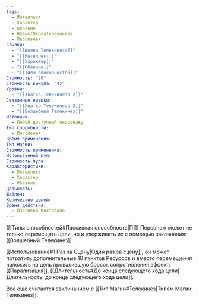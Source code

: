 ```yaml
---
tags:
  - Интеллект
  - Характер
  - Обаяние
  - Навык/ШколаТелекинеза
  - Пассивная
Ссылки:
  - "[[Школа Телекинеза]]"
  - "[[Интеллект]]"
  - "[[Характер]]"
  - "[[Обаяние]]"
  - "[[Типы способностей]]"
Стоимость: "20"
Стоимость выкупа: "45"
Уровни:
  - "[[Хватка Телекинеза 2]]"
Связанные навыки:
  - "[[Хватка Телекинеза 2]]"
  - "[[Волшебный Телекинез]]"
Источник:
  - Любой доступный персонажу
Тип способности:
  - Пассивная
Время применения: 
Тип магии: 
Стоимость применения: 
Используемый пул: 
Стоимость пула: 
Характеристики:
  - Интеллект
  - Характер
  - Обаяние
Дальность: 
Шаблон: 
Количество целей: 
Время действия:
  - Пассивно-постоянно
---
```

([[Типы способностей#Пассивная способность|П]]) Персонаж может не только перемещать цели, но и удерживать их с помощью заклинания: [[Волшебный Телекинез]]. 

[[Использование#1 Раз за Сцену|Один раз за сцену]], он может потратить дополнительные 10 пунктов Ресурсов и вместо перемещения наложить на цель провалившую бросок сопротивления эффект: [[Парализация]]. [[Длительность#До конца следующего хода цели|Длительность: до конца следующего хода цели]].

Все еще считается заклинанием с [[Тип Магии#Телекинез|Типом Магии: Телекинез]].